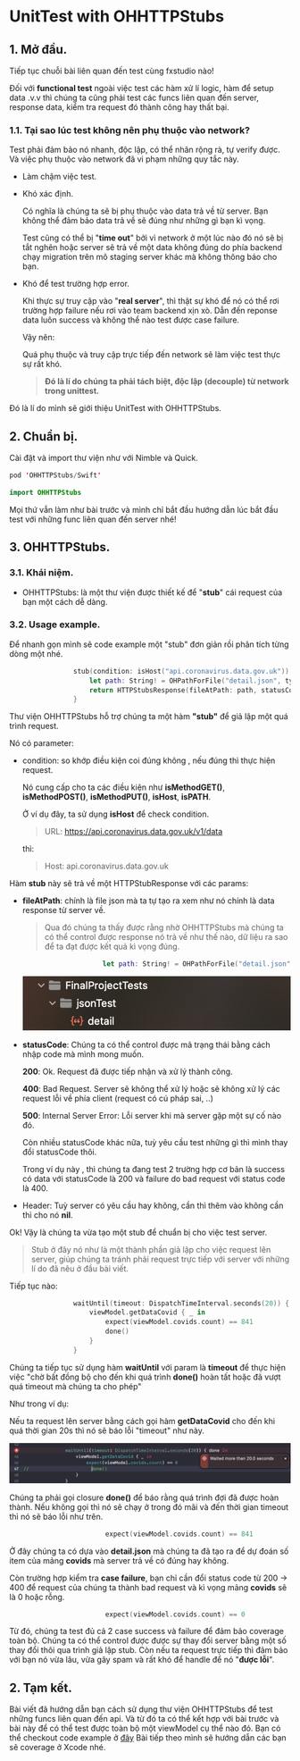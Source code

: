 # UnitTest with OHHTTPStubs

## 1. Mở đầu.

Tiếp tục chuỗi bài liên quan đến test cùng fxstudio nào!

Đối với **functional test** ngoài việc test các hàm xử lí logic, hàm để setup data .v.v thì chúng ta cũng phải test các funcs liên quan đến server, response data, kiểm tra request đó thành công hay thất bại. 

### 1.1. Tại sao lúc test không nên phụ thuộc vào network?

Test phải đảm bảo nó nhanh, độc lập, có thể nhân rộng rà, tự verify được.
Và việc phụ thuộc vào network đã vi phạm những quy tắc này.

* Làm chậm việc test.

* Khó xác định.

  Có nghĩa là chúng ta sẽ bị phụ thuộc vào data trả về từ server. Bạn không thể đảm bảo data trả về sẽ đúng như những gì bạn kì vọng.

  Test cũng có thể bị "**time out**" bởi vì network ở một lúc nào đó nó sẽ bị tắt nghẽn hoặc server sẽ trả về một data không đúng do phía backend chạy migration trên mô staging server khác mà không thông báo cho bạn.

* Khó để test trường hợp error.

  Khi thực sự truy cập vào "**real server**", thì thật sự khó để nó có thể rơi trường hợp failure nếu rơi vào team backend xịn xò. Dẫn đến reponse data luôn success và không thể nào test được case failure.

  Vậy nên:

  Quá phụ thuộc và truy cập trực tiếp đến network sẽ làm việc test thực sự rất khó. 

  > **Đó là lí do chúng ta phải tách biệt, độc lập (decouple) từ network trong  unittest.**

Đó là lí do mình sẽ giới thiệu UnitTest with OHHTTPStubs.

## 2. Chuẩn bị.

Cài đặt và import thư viện như với Nimble và Quick.

```swift
pod 'OHHTTPStubs/Swift'
```
```swift
import OHHTTPStubs
```

Mọi thứ vẫn làm như bài trước và mình chỉ bắt đầu hướng dẫn lúc bắt đầu test với những func liên quan đến server nhé!  

##  3. OHHTTPStubs. 

###  3.1. Khái niệm.

* OHHTTPStubs: là một thư viện được thiết kế để "**stub**" cái request của bạn một cách dễ dàng.


### 3.2. Usage example.

Để nhanh gọn mình sẽ code example một "stub" đơn giản rồi phân tích từng dòng một nhé.

```swift
                stub(condition: isHost("api.coronavirus.data.gov.uk")) { _ in
                    let path: String! = OHPathForFile("detail.json", type(of: self))
                    return HTTPStubsResponse(fileAtPath: path, statusCode: 200, headers: nil)
                }
```
Thư viện OHHTTPStubs hỗ trợ chúng ta một hàm **"stub"** để giả lập một quá trình request.

Nó có parameter:

* condition: so khớp điều kiện coi đúng không , nếu đúng thì thực hiện request.

  Nó cung cấp cho ta các điều kiện như **isMethodGET()**,  **isMethodPOST()**, **isMethodPUT()**, **isHost**, **isPATH**.

  Ở ví dụ đây, ta sử dụng  **isHost** để check condition.

  > URL: https://api.coronavirus.data.gov.uk/v1/data

  thì:

  > Host: api.coronavirus.data.gov.uk

Hàm **stub** này sẽ trả về một HTTPStubResponse với các params:

* **fileAtPath**: chính là file json mà ta tự tạo ra xem như nó chính là data response từ server về.

  > Qua đó chúng ta thấy được rằng nhờ OHHTTPStubs mà chúng ta có thể control được response nó trả về như thế nào, dữ liệu ra sao để ta đạt được kết quả kì vọng đúng.

  ```swift
                      let path: String! = OHPathForFile("detail.json", type(of: self))
  ```

  ![image_008](../images/008.png) 

* **statusCode**:
  Chúng ta có thể control được mã trạng thái bằng cách nhập code mà mình mong muốn.

  **200**: Ok. Request đã được tiếp nhận và xử lý thành công.

  **400**: Bad Request. Server sẽ không thể xử lý hoặc sẽ không xử lý các request lỗi về phía client (request có cú pháp sai, ..)

  **500**: Internal Server Error: Lỗi server khi mà server gặp một sự cố nào đó.

  Còn nhiều statusCode khác nữa, tuỳ yêu cầu test những gì thì mình thay đổi statusCode thôi.

  Trong ví dụ này , thì chúng ta đang test 2 trường hợp cơ bản là success có data với statusCode là 200 và failure do bad request với status code là 400.

* Header: Tuỳ server có yêu cầu hay không, cần thì thêm vào không cần thì cho nó **nil**.

Ok! Vậy là chúng ta vừa tạo một stub để chuẩn bị cho việc test server.

> Stub ở đây nó như là một thành phần giả lập cho việc request lên server, giúp chúng ta tránh phải request trực tiếp với server với những lí do đã nêu ở đầu bài viết.

Tiếp tục nào:

```swift
                waitUntil(timeout: DispatchTimeInterval.seconds(20)) { done in
                    viewModel.getDataCovid { _ in
                        expect(viewModel.covids.count) == 841
                        done()
                    }
                }
```

Chúng ta tiếp tục sử dụng hàm **waitUntil** với param là **timeout** để thực hiện việc "chờ bất đồng bộ cho đến khi quá trình **done()** hoàn tất hoặc đã vượt quá timeout mà chúng ta cho phép"

Như trong ví dụ:

Nếu ta request lên server bằng cách gọi hàm **getDataCovid** cho đến khi quá thời gian 20s thì nó sẽ báo lỗi "timeout" như này.

![image_009](../images/009.png)

Chúng ta phải gọi closure **done()** để báo rằng quá trình đợi đã được hoàn thành. Nếu không gọi thì nó sẽ chạy ở trong đó mãi và đến thời gian timeout thì nó sẽ báo lỗi như trên.

```swift
                        expect(viewModel.covids.count) == 841
```

 Ở đây chúng ta có dựa vào **detail.json** mà chúng ta đã tạo ra để dự đoán số item của mảng **covids** mà server trả về có đúng hay không.

Còn trường hợp kiểm tra **case failure**, bạn chỉ cần đổi status code từ 200 -> 400 để request của chúng ta thành bad request và kì vọng mảng **covids** sẽ là 0 hoặc rỗng.

```swift
                        expect(viewModel.covids.count) == 0
```

 Từ đó, chúng ta test đủ cả 2 case success và failure để đảm bảo coverage toàn bộ. Chúng ta có thể control được được sự thay đổi server bằng một số thay đổi thôi qua trình giả lập stub. Còn nếu ta request trực tiếp thì đảm bảo với bạn nó vừa lâu, vừa gây spam và rất khó để handle để nó "**được lỗi**".

## 2. Tạm kết.

Bài viết đã hướng dẫn bạn cách sử dụng thư viện OHHTTPStubs để test những funcs liên quan đến api.
Và từ đó ta có thể kết hợp với bài trước và bài này để có thể test được toàn bộ một viewModel cụ thể nào đó.
Bạn có thể checkout code example ở [đây](https://github.com/thientam0809/basic-unittest)
Bài tiếp theo mình sẽ hướng dẫn các bạn sẽ coverage ở Xcode nhé.
